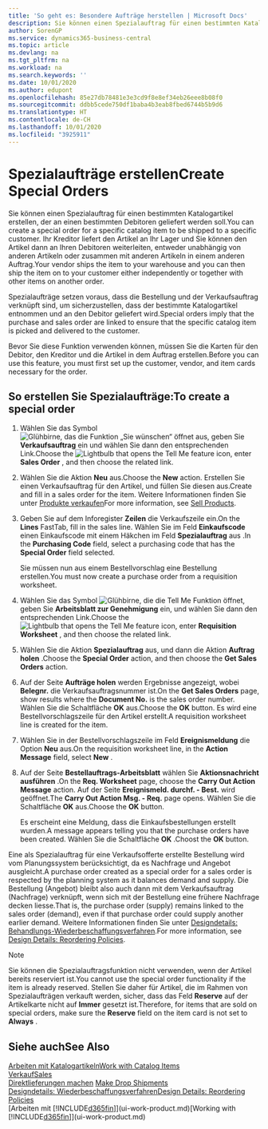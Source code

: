 ```yaml
---
title: 'So geht es: Besondere Aufträge herstellen | Microsoft Docs'
description: Sie können einen Spezialauftrag für einen bestimmten Katalogartikel erstellen, der an einen bestimmten Debitoren geliefert werden soll. Ihr Kreditor liefert den Artikel an Ihr Lager und Sie können den Artikel dann an Ihren Debitoren weiterleiten, entweder unabhängig von anderen Artikeln oder zusammen mit anderen Artikeln in einem anderen Auftrag.
author: SorenGP
ms.service: dynamics365-business-central
ms.topic: article
ms.devlang: na
ms.tgt_pltfrm: na
ms.workload: na
ms.search.keywords: ''
ms.date: 10/01/2020
ms.author: edupont
ms.openlocfilehash: 85e27db78481e3e3cd9f8e8ef34eb26eee8b08f0
ms.sourcegitcommit: ddbb5cede750df1baba4b3eab8fbed6744b5b9d6
ms.translationtype: HT
ms.contentlocale: de-CH
ms.lasthandoff: 10/01/2020
ms.locfileid: "3925911"
---
```

# <a name="create-special-orders"></a><span data-ttu-id="cfe71-104">Spezialaufträge erstellen</span><span class="sxs-lookup"><span data-stu-id="cfe71-104">Create Special Orders</span></span>
<span data-ttu-id="cfe71-105">Sie können einen Spezialauftrag für einen bestimmten Katalogartikel erstellen, der an einen bestimmten Debitoren geliefert werden soll.</span><span class="sxs-lookup"><span data-stu-id="cfe71-105">You can create a special order for a specific catalog item to be shipped to a specific customer.</span></span> <span data-ttu-id="cfe71-106">Ihr Kreditor liefert den Artikel an Ihr Lager und Sie können den Artikel dann an Ihren Debitoren weiterleiten, entweder unabhängig von anderen Artikeln oder zusammen mit anderen Artikeln in einem anderen Auftrag.</span><span class="sxs-lookup"><span data-stu-id="cfe71-106">Your vendor ships the item to your warehouse and you can then ship the item on to your customer either independently or together with other items on another order.</span></span>  

<span data-ttu-id="cfe71-107">Spezialaufträge setzen voraus, dass die Bestellung und der Verkaufsauftrag verknüpft sind, um sicherzustellen, dass der bestimmte Katalogartikel entnommen und an den Debitor geliefert wird.</span><span class="sxs-lookup"><span data-stu-id="cfe71-107">Special orders imply that the purchase and sales order are linked to ensure that the specific catalog item is picked and delivered to the customer.</span></span>  

<span data-ttu-id="cfe71-108">Bevor Sie diese Funktion verwenden können, müssen Sie die Karten für den Debitor, den Kreditor und die Artikel in dem Auftrag erstellen.</span><span class="sxs-lookup"><span data-stu-id="cfe71-108">Before you can use this feature, you must first set up the customer, vendor, and item cards necessary for the order.</span></span>  

## <a name="to-create-a-special-order"></a><span data-ttu-id="cfe71-109">So erstellen Sie Spezialaufträge:</span><span class="sxs-lookup"><span data-stu-id="cfe71-109">To create a special order</span></span>  
1.  <span data-ttu-id="cfe71-110">Wählen Sie das Symbol ![Glühbirne, das die Funktion „Sie wünschen“ öffnet](media/ui-search/search_small.png "Tell Me-Funktion") aus, geben Sie **Verkaufsauftrag** ein und wählen Sie dann den entsprechenden Link.</span><span class="sxs-lookup"><span data-stu-id="cfe71-110">Choose the ![Lightbulb that opens the Tell Me feature](media/ui-search/search_small.png "Tell me what you want to do") icon, enter **Sales Order** , and then choose the related link.</span></span>  
2. <span data-ttu-id="cfe71-111">Wählen Sie die Aktion **Neu** aus.</span><span class="sxs-lookup"><span data-stu-id="cfe71-111">Choose the **New** action.</span></span> <span data-ttu-id="cfe71-112">Erstellen Sie einen  Verkaufsauftrag für den Artikel, und füllen Sie diesen aus.</span><span class="sxs-lookup"><span data-stu-id="cfe71-112">Create and fill in a  sales order for the item.</span></span> <span data-ttu-id="cfe71-113">Weitere Informationen finden Sie unter [Produkte verkaufen](sales-how-sell-products.md)</span><span class="sxs-lookup"><span data-stu-id="cfe71-113">For more information, see [Sell Products](sales-how-sell-products.md).</span></span>
3.  <span data-ttu-id="cfe71-114">Geben Sie auf dem Inforegister **Zeilen** die Verkaufszeile ein.</span><span class="sxs-lookup"><span data-stu-id="cfe71-114">On the **Lines** FastTab, fill in the sales line.</span></span> <span data-ttu-id="cfe71-115">Wählen Sie im Feld **Einkaufscode** einen Einkaufscode mit einem Häkchen im Feld **Spezialauftrag** aus .</span><span class="sxs-lookup"><span data-stu-id="cfe71-115">In the **Purchasing Code** field, select a purchasing code that has the **Special Order** field selected.</span></span>

    <span data-ttu-id="cfe71-116">Sie müssen nun aus einem Bestellvorschlag eine Bestellung erstellen.</span><span class="sxs-lookup"><span data-stu-id="cfe71-116">You must now create a purchase order from a requisition worksheet.</span></span>  
4. <span data-ttu-id="cfe71-117">Wählen Sie das Symbol ![Glühbirne, die die Tell Me Funktion öffnet](media/ui-search/search_small.png "Tell Me-Funktion"), geben Sie **Arbeitsblatt zur Genehmigung** ein, und wählen Sie dann den entsprechenden Link.</span><span class="sxs-lookup"><span data-stu-id="cfe71-117">Choose the ![Lightbulb that opens the Tell Me feature](media/ui-search/search_small.png "Tell me what you want to do") icon, enter **Requisition Worksheet** , and then choose the related link.</span></span>  
5. <span data-ttu-id="cfe71-118">Wählen Sie die Aktion **Spezialauftrag** aus, und dann die Aktion **Auftrag holen** .</span><span class="sxs-lookup"><span data-stu-id="cfe71-118">Choose the **Special Order** action, and then choose the **Get Sales Orders** action.</span></span>  
6.  <span data-ttu-id="cfe71-119">Auf der Seite **Aufträge holen** werden Ergebnisse angezeigt, wobei **Belegnr.** die Verkaufsauftragsnummer ist.</span><span class="sxs-lookup"><span data-stu-id="cfe71-119">On the **Get Sales Orders** page, show results where the **Document No.** is the sales order number.</span></span> <span data-ttu-id="cfe71-120">Wählen Sie die Schaltfläche **OK** aus.</span><span class="sxs-lookup"><span data-stu-id="cfe71-120">Choose the **OK** button.</span></span> <span data-ttu-id="cfe71-121">Es wird eine Bestellvorschlagszeile für den Artikel erstellt.</span><span class="sxs-lookup"><span data-stu-id="cfe71-121">A requisition worksheet line is created for the item.</span></span>  
7.  <span data-ttu-id="cfe71-122">Wählen Sie in der Bestellvorschlagszeile im Feld **Ereignismeldung** die Option **Neu** aus.</span><span class="sxs-lookup"><span data-stu-id="cfe71-122">On the requisition worksheet line, in the **Action Message** field, select **New** .</span></span>  
8.  <span data-ttu-id="cfe71-123">Auf der Seite **Bestellauftrags-Arbeitsblatt** wählen Sie **Aktionsnachricht ausführen** .</span><span class="sxs-lookup"><span data-stu-id="cfe71-123">On the **Req. Worksheet** page, choose the **Carry Out Action Message** action.</span></span> <span data-ttu-id="cfe71-124">Auf der Seite **Ereignismeld. durchf. - Best.** wird geöffnet.</span><span class="sxs-lookup"><span data-stu-id="cfe71-124">The **Carry Out Action Msg. - Req.** page opens.</span></span> <span data-ttu-id="cfe71-125">Wählen Sie die Schaltfläche **OK** aus.</span><span class="sxs-lookup"><span data-stu-id="cfe71-125">Choose the **OK** button.</span></span>  

    <span data-ttu-id="cfe71-126">Es erscheint eine Meldung, dass die Einkaufsbestellungen erstellt wurden.</span><span class="sxs-lookup"><span data-stu-id="cfe71-126">A message appears telling you that the purchase orders have been created.</span></span> <span data-ttu-id="cfe71-127">Wählen Sie die Schaltfläche **OK** .</span><span class="sxs-lookup"><span data-stu-id="cfe71-127">Choost the **OK** button.</span></span>  

<span data-ttu-id="cfe71-128">Eine als Spezialauftrag für eine Verkaufsofferte erstellte Bestellung wird vom Planungssystem berücksichtigt, da es Nachfrage und Angebot ausgleicht.</span><span class="sxs-lookup"><span data-stu-id="cfe71-128">A purchase order created as a special order for a sales order is respected by the planning system as it balances demand and supply.</span></span> <span data-ttu-id="cfe71-129">Die Bestellung (Angebot) bleibt also auch dann mit dem Verkaufsauftrag (Nachfrage) verknüpft, wenn sich mit der Bestellung eine frühere Nachfrage decken liesse.</span><span class="sxs-lookup"><span data-stu-id="cfe71-129">That is, the purchase order (supply) remains linked to the sales order (demand), even if that purchase order could supply another earlier demand.</span></span> <span data-ttu-id="cfe71-130">Weitere Informationen finden Sie unter [Designdetails: Behandlungs-Wiederbeschaffungsverfahren](design-details-reservation-order-tracking-and-action-messaging.md).</span><span class="sxs-lookup"><span data-stu-id="cfe71-130">For more information, see [Design Details: Reordering Policies](design-details-reservation-order-tracking-and-action-messaging.md).</span></span>  

> [!NOTE]  
>  <span data-ttu-id="cfe71-131">Sie können die Spezialauftragsfunktion nicht verwenden, wenn der Artikel bereits reserviert ist.</span><span class="sxs-lookup"><span data-stu-id="cfe71-131">You cannot use the special order functionality if the item is already reserved.</span></span> <span data-ttu-id="cfe71-132">Stellen Sie daher für Artikel, die im Rahmen von Spezialaufträgen verkauft werden, sicher, dass das Feld **Reserve** auf der Artikelkarte nicht auf **Immer** gesetzt ist.</span><span class="sxs-lookup"><span data-stu-id="cfe71-132">Therefore, for items that are sold on special orders, make sure the **Reserve** field on the item card is not set to **Always** .</span></span>  

## <a name="see-also"></a><span data-ttu-id="cfe71-133">Siehe auch</span><span class="sxs-lookup"><span data-stu-id="cfe71-133">See Also</span></span>  
[<span data-ttu-id="cfe71-134">Arbeiten mit Katalogartikeln</span><span class="sxs-lookup"><span data-stu-id="cfe71-134">Work with Catalog Items</span></span>](inventory-how-work-nonstock-items.md)  
[<span data-ttu-id="cfe71-135">Verkauf</span><span class="sxs-lookup"><span data-stu-id="cfe71-135">Sales</span></span>](sales-manage-sales.md)  
<span data-ttu-id="cfe71-136">[Direktlieferungen machen](sales-how-drop-shipment.md) </span><span class="sxs-lookup"><span data-stu-id="cfe71-136">[Make Drop Shipments](sales-how-drop-shipment.md) </span></span>  
[<span data-ttu-id="cfe71-137">Designdetails: Wiederbeschaffungsverfahren</span><span class="sxs-lookup"><span data-stu-id="cfe71-137">Design Details: Reordering Policies</span></span>](design-details-reservation-order-tracking-and-action-messaging.md)  
<span data-ttu-id="cfe71-138">[Arbeiten mit [!INCLUDE[d365fin](includes/d365fin_md.md)]](ui-work-product.md)</span><span class="sxs-lookup"><span data-stu-id="cfe71-138">[Working with [!INCLUDE[d365fin](includes/d365fin_md.md)]](ui-work-product.md)</span></span>
